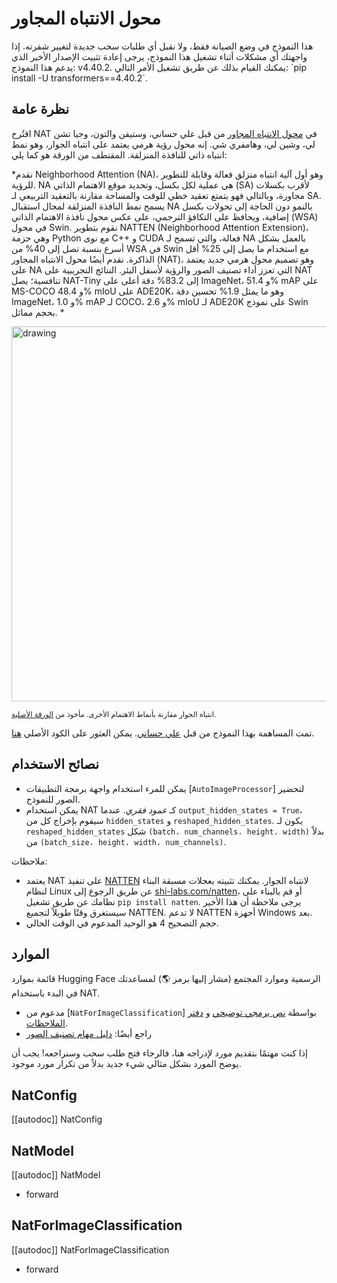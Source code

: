 # محول الانتباه المجاور

<Tip warning={true}>  
هذا النموذج في وضع الصيانة فقط، ولا نقبل أي طلبات سحب جديدة لتغيير شفرته.
إذا واجهتك أي مشكلات أثناء تشغيل هذا النموذج، يرجى إعادة تثبيت الإصدار الأخير الذي يدعم هذا النموذج: v4.40.2.
يمكنك القيام بذلك عن طريق تشغيل الأمر التالي: `pip install -U transformers==4.40.2`.  
</Tip>

## نظرة عامة

اقتُرح NAT في [محول الانتباه المجاور](https://arxiv.org/abs/2204.07143)
من قبل علي حساني، وستيفن والتون، وجيا تشن لي، وشين لي، وهامفري شي.
إنه محول رؤية هرمي يعتمد على انتباه الجوار، وهو نمط انتباه ذاتي للنافذة المنزلقة.
المقتطف من الورقة هو كما يلي:

*نقدم Neighborhood Attention (NA)، وهو أول آلية انتباه منزلق فعالة وقابلة للتطوير للرؤية.
NA هي عملية لكل بكسل، وتحديد موقع الاهتمام الذاتي (SA) لأقرب بكسلات مجاورة، وبالتالي فهو يتمتع
تعقيد خطي للوقت والمساحة مقارنة بالتعقيد التربيعي لـ SA. يسمح نمط النافذة المنزلقة لمجال استقبال NA
بالنمو دون الحاجة إلى تحولات بكسل إضافية، ويحافظ على التكافؤ الترجمي، على عكس
محول نافذة الاهتمام الذاتي (WSA) في محول Swin. نقوم بتطوير NATTEN (Neighborhood Attention Extension)، وهي حزمة Python
مع نوى C++ و CUDA فعالة، والتي تسمح لـ NA بالعمل بشكل أسرع بنسبة تصل إلى 40% من WSA في Swin مع استخدام ما يصل إلى 25% أقل
الذاكرة. نقدم أيضًا محول الانتباه المجاور (NAT)، وهو تصميم محول هرمي جديد يعتمد على NA
التي تعزز أداء تصنيف الصور والرؤية لأسفل البئر. النتائج التجريبية على NAT تنافسية؛
يصل NAT-Tiny إلى 83.2% دقة أعلى على ImageNet، و 51.4% mAP على MS-COCO و 48.4% mIoU على ADE20K، وهو ما يمثل 1.9%
تحسين دقة ImageNet، و 1.0% mAP لـ COCO، و 2.6% mIoU لـ ADE20K على نموذج Swin بحجم مماثل. *

<img
src="https://huggingface.co/datasets/huggingface/documentation-images/resolve/main/neighborhood-attention-pattern.jpg"
alt="drawing" width="600"/>

<small> انتباه الجوار مقارنة بأنماط الاهتمام الأخرى.
مأخوذ من <a href="https://arxiv.org/abs/2204.07143">الورقة الأصلية</a>.</small>

تمت المساهمة بهذا النموذج من قبل [علي حساني](https://huggingface.co/alihassanijr).
يمكن العثور على الكود الأصلي [هنا](https://github.com/SHI-Labs/Neighborhood-Attention-Transformer).

## نصائح الاستخدام

- يمكن للمرء استخدام واجهة برمجة التطبيقات [`AutoImageProcessor`] لتحضير الصور للنموذج.
- يمكن استخدام NAT كـ *عمود فقري*. عندما `output_hidden_states = True`،
سيقوم بإخراج كل من `hidden_states` و `reshaped_hidden_states`.
يكون لـ `reshaped_hidden_states` شكل `(batch، num_channels، height، width)` بدلاً من
`(batch_size، height، width، num_channels)`.

ملاحظات:

- يعتمد NAT على تنفيذ [NATTEN](https://github.com/SHI-Labs/NATTEN/) لانتباه الجوار.
يمكنك تثبيته بعجلات مسبقة البناء لنظام Linux عن طريق الرجوع إلى [shi-labs.com/natten](https://shi-labs.com/natten)،
أو قم بالبناء على نظامك عن طريق تشغيل `pip install natten`.
يرجى ملاحظة أن هذا الأخير سيستغرق وقتًا طويلاً لتجميع NATTEN. لا تدعم NATTEN أجهزة Windows بعد.
- حجم التصحيح 4 هو الوحيد المدعوم في الوقت الحالي.

## الموارد

قائمة بموارد Hugging Face الرسمية وموارد المجتمع (مشار إليها برمز 🌎) لمساعدتك في البدء باستخدام NAT.

<PipelineTag pipeline="image-classification"/>

- مدعوم من [`NatForImageClassification`] بواسطة [نص برمجي توضيحي](https://github.com/huggingface/transformers/tree/main/examples/pytorch/image-classification) و [دفتر الملاحظات](https://colab.research.google.com/github/huggingface/notebooks/blob/main/examples/image_classification.ipynb).
- راجع أيضًا: [دليل مهام تصنيف الصور](../tasks/image_classification)

إذا كنت مهتمًا بتقديم مورد لإدراجه هنا، فالرجاء فتح طلب سحب وسنراجعه! يجب أن يوضح المورد بشكل مثالي شيء جديد بدلاً من تكرار مورد موجود.

## NatConfig

[[autodoc]] NatConfig

## NatModel

[[autodoc]] NatModel

- forward

## NatForImageClassification

[[autodoc]] NatForImageClassification

- forward